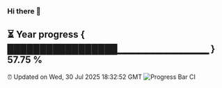 ### Hi there 👋
⏳ Year progress { █████████████████▁▁▁▁▁▁▁▁▁▁▁▁▁ } 57.75 %
---
⏰ Updated on Wed, 30 Jul 2025 18:32:52 GMT
![Progress Bar CI](https://github.com/liununu/liununu/workflows/Progress%20Bar%20CI/badge.svg)
